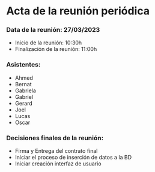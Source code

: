 # Acta de la reunión periódica

### Data de la reunión: 27/03/2023 
- Inicio de la reunión: 10:30h 
- Finalización de la reunión: 11:00h 

### Asistentes:
- Ahmed
- Bernat
- Gabriela
- Gabriel
- Gerard
- Joel
- Lucas
- Oscar
### Decisiones finales de la reunión:
- Firma y Entrega del contrato final
- Iniciar el proceso de inserción de datos a la BD
- Iniciar creación interfaz de usuario
